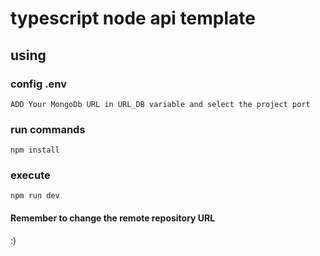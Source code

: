 # typescript node api template

## using

### config .env

`ADD Your MongoDb URL in URL_DB variable and select the project port`

### run commands

`npm install`

### execute 
`npm run dev`


#### Remember to change the remote repository URL

:)
